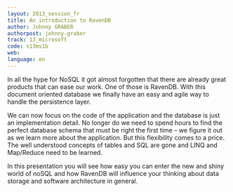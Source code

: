 ```yaml
---
layout: 2013_session_fr
title: An introduction to RavenDB
author: Johnny GRABER
authorpost: johnny-graber
track: 13_microsoft
code: s13ms1b
web: 
language: en
---
```


In all the hype for NoSQL it got almost forgotten that there are already great products that can ease our work. One of those is RavenDB. With this document oriented database we finally have an easy and agile way to handle the persistence layer.

We can now focus on the code of the application and the database is just an implementation detail. No longer do we need to spend hours to find the perfect database schema that must be right the first time – we figure it out as we learn more about the application. But this flexibility comes to a price. The well understood concepts of tables and SQL are gone and LINQ and Map/Reduce need to be learned.

In this presentation you will see how easy you can enter the new and shiny world of noSQL and how RavenDB will influence your thinking about data storage and software architecture in general. 